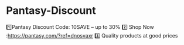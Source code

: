 # Pantasy-Discount
1️⃣Pantasy Discount Code: 10SAVE – up to 30% 2️⃣ Shop Now :https://pantasy.com/?ref=dnosvaxr 3️⃣ Quality products at good prices 
